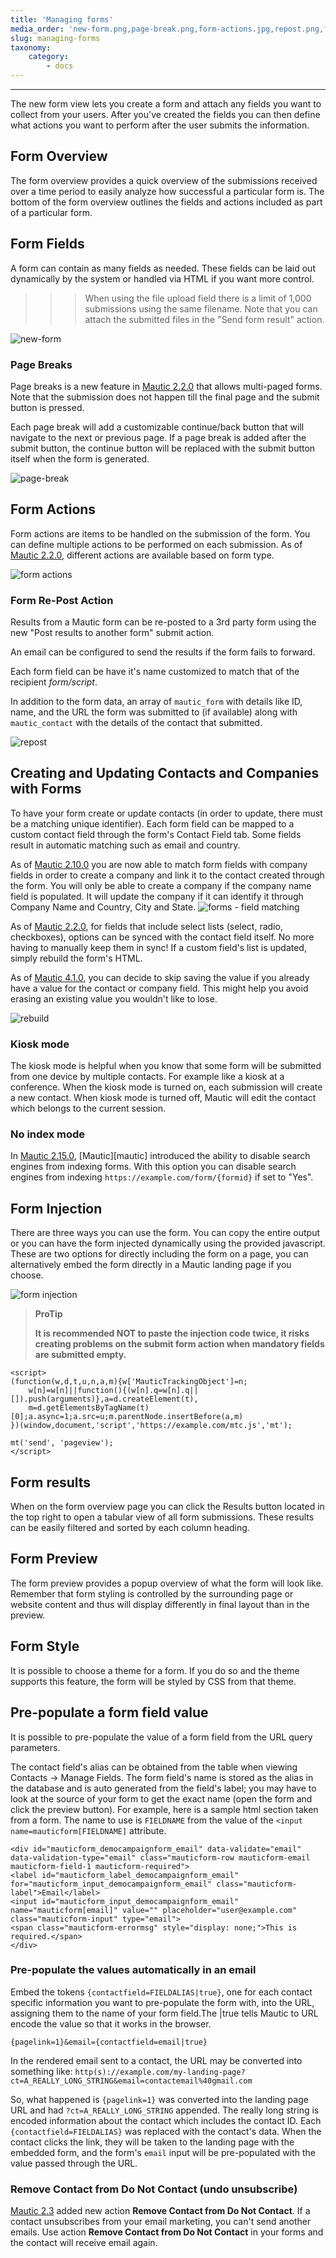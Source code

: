 ```yaml
---
title: 'Managing forms'
media_order: 'new-form.png,page-break.png,form-actions.jpg,repost.png,forms-field-matching.png,rebuild.png,injection.png'
slug: managing-forms
taxonomy:
    category:
        - docs
---
```


---
The new form view lets you create a form and attach any fields you want to collect from your users. After you've created the fields you can then define what actions you want to perform after the user submits the information.

## Form Overview

The form overview provides a quick overview of the submissions received over a time period to easily analyze how successful a particular form is. The bottom of the form overview outlines the fields and actions included as part of a particular form.

## Form Fields

A form can contain as many fields as needed. These fields can be laid out dynamically by the system or handled via HTML if you want more control.

>>> When using the file upload field there is a limit of 1,000 submissions using the same filename. Note that you can attach the submitted files in the "Send form result" action.

![new-form](new-form.png)

### Page Breaks

Page breaks is a new feature in [Mautic 2.2.0][release-2.2.0] that allows multi-paged forms. Note that the submission does not happen till the final page and the submit button is pressed.

Each page break will add a customizable continue/back button that will navigate to the next or previous page. If a page break is added after the submit button, the continue button will be replaced with the submit button itself when the form is generated.

![page-break](page-break.png)

## Form Actions

Form actions are items to be handled on the submission of the form. You can define multiple actions to be performed on each submission. As of [Mautic 2.2.0][release-2.2.0], different actions are available based on form type.

![form actions](form-actions.jpg)

### Form Re-Post Action

Results from a Mautic form can be re-posted to a 3rd party form using the new "Post results to another form" submit action.

An email can be configured to send the results if the form fails to forward.

Each form field can be have it's name customized to match that of the recipient _form/script_.

In addition to the form data, an array of `mautic_form` with details like ID, name, and the URL the form was submitted to (if available) along with `mautic_contact` with the details of the contact that submitted.

![repost](repost.png)

## Creating and Updating Contacts and Companies with Forms

To have your form create or update contacts (in order to update, there must be a matching unique identifier). Each form field can be mapped to a custom contact field through the form's Contact Field tab. Some fields result in automatic matching such as email and country.

As of [Mautic 2.10.0][release-2.10.0] you are now able to match form fields with company fields in order to create a company and link it to the contact created through the form. You will only be able to create a company if the company name field is populated. It will update the company if it can identify it through Company Name and Country, City and State.
![forms - field matching](forms-field-matching.png)

As of [Mautic 2.2.0][release-2.2.0], for fields that include select lists (select, radio, checkboxes), options can be synced with the contact field itself. No more having to manually keep them in sync! If a custom field's list is updated, simply rebuild the form's HTML.

As of [Mautic 4.1.0][release-4.1.0], you can decide to skip saving the value if you already have a value for the contact or company field. This might help you avoid erasing an existing value you wouldn't like to lose.

![rebuild](rebuild.png)

### Kiosk mode

The kiosk mode is helpful when you know that some form will be submitted from one device by multiple contacts. For example like a kiosk at a conference. When the kiosk mode is turned on, each submission will create a new contact. When kiosk mode is turned off, Mautic will edit the contact which belongs to the current session.

### No index mode

In [Mautic 2.15.0][release-2.15.0], [Mautic][mautic] introduced the ability to disable search engines from indexing forms. With this option you can disable search engines from indexing `https://example.com/form/{formid}` if set to "Yes".

## Form Injection

There are three ways you can use the form. You can copy the entire output or you can have the form injected dynamically using the provided javascript. These are two options for directly including the form on a page, you can alternatively embed the form directly in a Mautic landing page if you choose.

![form injection][injection]

[injection]: <injection.png>

> **ProTip**
>
> **It is recommended NOT to paste the injection code twice, it risks creating problems on the submit form action when mandatory fields are submitted empty.**


    <script>
    (function(w,d,t,u,n,a,m){w['MauticTrackingObject']=n;
        w[n]=w[n]||function(){(w[n].q=w[n].q||[]).push(arguments)},a=d.createElement(t),
        m=d.getElementsByTagName(t)[0];a.async=1;a.src=u;m.parentNode.insertBefore(a,m)
    })(window,document,'script','https://example.com/mtc.js','mt');

    mt('send', 'pageview');
    </script>

## Form results

When on the form overview page you can click the Results button located in the top right to open a tabular view of all form submissions. These results can be easily filtered and sorted by each column heading.

## Form Preview

The form preview provides a popup overview of what the form will look like. Remember that form styling is controlled by the surrounding page or website content and thus will display differently in final layout than in the preview.

## Form Style

It is possible to choose a theme for a form. If you do so and the theme supports this feature, the form will be styled by CSS from that theme.

## Pre-populate a form field value

It is possible to pre-populate the value of a form field from the URL query parameters.

The contact field's alias can be obtained from the table when viewing Contacts -> Manage Fields. The form field's name is stored as the alias in the database and is auto generated from the field's label; you may have to look at the source of your form to get the exact name (open the form and click the preview button). For example, here is a sample html section taken from a form. The name to use is `FIELDNAME` from the value of the `<input name=mauticform[FIELDNAME]` attribute.


    <div id="mauticform_democampaignform_email" data-validate="email" data-validation-type="email" class="mauticform-row mauticform-email mauticform-field-1 mauticform-required">
    <label id="mauticform_label_democampaignform_email" for="mauticform_input_democampaignform_email" class="mauticform-label">Email</label>
    <input id="mauticform_input_democampaignform_email" name="mauticform[email]" value="" placeholder="user@example.com" class="mauticform-input" type="email">
    <span class="mauticform-errormsg" style="display: none;">This is required.</span>
    </div>

 ### Pre-populate the values automatically in an email

Embed the tokens `{contactfield=FIELDALIAS|true}`, one for each contact specific information you want to pre-populate the form with, into the URL, assigning them to the name of your form field.The |true tells Mautic to URL encode the value so that it works in the browser.

```http
{pagelink=1}&email={contactfield=email|true}
```

In the rendered email sent to a contact, the URL may be converted into something like: `http(s)://example.com/my-landing-page?ct=A_REALLY_LONG_STRING&email=contactemail%40gmail.com`

So, what happened is `{pagelink=1}` was converted into the landing page URL and had `?ct=A_REALLY_LONG_STRING` appended. The really long string is encoded information about the contact which includes the contact ID. Each `{contactfield=FIELDALIAS}` was replaced with the contact's data. When the contact clicks the link, they will be taken to the landing page with the embedded form, and the form's `email` input will be pre-populated with the value passed through the URL.

### Remove Contact from Do Not Contact (undo unsubscribe)

[Mautic 2.3][release-2.3.0] added new action **Remove Contact from Do Not Contact**. If a contact unsubscribes from your email marketing, you can't send another emails.  Use action **Remove Contact from Do Not Contact** in your forms and the contact will receive email again.

[release-2.2.0]: <../../../../index.php.com/mautic/mautic/releases/tag/2.2.0>
[release-2.3.0]: <../../../../index.php.com/mautic/mautic/releases/tag/2.3.0>
[release-2.10.0]: <../../../../index.php.com/mautic/mautic/releases/tag/2.10.0>
[release-2.15.0]: <../../../../index.php.com/mautic/mautic/releases/tag/2.15.0>
[release-4.1.0]: <../../../../index.php.com/mautic/mautic/releases/tag/4.1.0>
